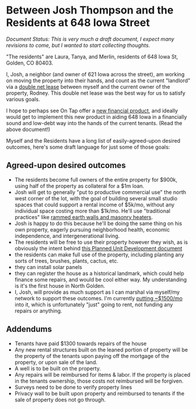 
# Between Josh Thompson and the Residents at 648 Iowa Street

_Document Status: This is very much a draft document, I expect many revisions to come, but I wanted to start collecting thoughts._

"The residents" are Laura, Tanya, and Merlin, residents of 648 Iowa St, Golden, CO 80403.

I, Josh, a neighbor (and owner of 621 Iowa across the street), am working on moving the property into their hands, and count as the current "landlord" via a [double net lease](https://github.com/josh-works/til/blob/main/golden/contracts/double-net-lease-648-iowa.md) between myself and the current owner of the property, Rodney. This double net lease was the best way for us to satisfy various goals.

I hope to perhaps see On Tap offer a [new financial product](https://josh.works/collateralizing-financial-products-with-present-value-of-rent-flow), and ideally would get to implement this new product in aiding 648 Iowa in a financially sound and low-debt way into the hands of the current tenants. (Read the above document!)

Myself and the Residents have a long list of easily-agreed-upon desired outcomes, here's some draft language for just some of those goals:

## Agreed-upon desired outcomes

- The residents become full owners of the entire property for $900k, using half of the property as collateral for a $1m loan.
- Josh will get to generally "put to productive commercial use" the north west corner of the lot, with the goal of building several small studio spaces that could support a rental income of $5k/mo, without any individual space costing more than $1k/mo. He'll use "traditional practices" like [rammed earth walls and masonry heaters](https://josh.works/surprisingly-good-for-the-cost).
- Josh is happy to do this because he'll be doing the same thing on his own property, eagerly pursuing neighborhood health, economic independence, and intergenerational living. 
- The residents will be free to use their property however they wish, as is obviously the intent behind [this Planned Unit Development document](https://josh.works/pud)
- the residents can make full use of the property, including planting any sorts of trees, brushes, plants, cactus, etc.
- they can install solar panels
- they can register the house as a historical landmark, which could help finance some repairs, and would be cool either way. My understanding is it's the first house in North Golden. 
- I, Josh, will provide as much support as I can marshal via myself/my network to support these outcomes. I'm currently [putting ~$1500/mo](https://github.com/josh-works/til/blob/master/golden/contracts/double-net-lease-648-iowa.md) into it, which is unfortunately "just" going to rent, not funding any repairs or anything.

## Addendums

- Tenants have paid $1300 towards repairs of the house
- Any new rental structures built on the leaned portion of property will be the property of the tenants upon paying off the mortgage of the property, or upon sale of the land.
- A well is to be built on the property.
- Any repairs will be reimbursed for items & labor. If the property is placed in the tenants ownership, those costs not reimbursed will be forgiven. 
- Surveys need to be done to verify property lines
- Privacy wall to be built upon property and reimbursed to tenants if the sale of property does not go through.


 